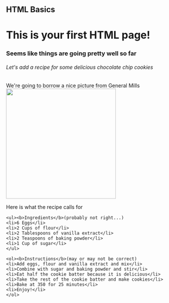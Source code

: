 ## HTML Basics  
<html lang="en">
<head>
	<meta charset="UTF-8">
	<title>HTML Basics Exercise.</title>
</head>
<body>
	<h1>This is your first HTML page!</h1>
	<h3>Seems like things are going pretty well so far</h3>
	<h6>Let's add a recipe for some delicious chocolate chip cookies</h6>
	<div>We're going to borrow a nice picture from General Mills</div>
	<div><img src="https://images-gmi-pmc.edge-generalmills.com/eb52c020-c145-440c-8445-911f133c0096.jpg" height="300" width="300"></div>
	<div>	
	<p>Here is what the recipe calls for</p>
	
	<ul><b>Ingredients</b>(probably not right...)
	<li>6 Eggs</li>
	<li>2 Cups of flour</li>
	<li>2 Tablespoons of vanilla extract</li>
	<li>2 Teaspoons of baking powder</li>
	<li>1 Cup of sugar</li>
	</ul>

	<ol><b>Instructions</b>(may or may not be correct)
	<li>Add eggs, flour and vanilla extract and mix</li>
	<li>Combine with sugar and baking powder and stir</li>
	<li>Eat half the cookie batter because it is delicious</li>
	<li>Take the rest of the cookie batter and make cookies</li>
	<li>Bake at 350 for 25 minutes</li>	
	<li>Enjoy!</li>
	</ol>
</div>

</body>
</html>